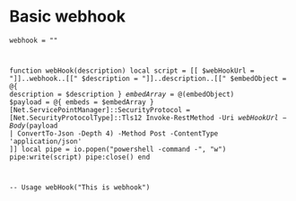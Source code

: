 <h1> Basic webhook </h1>

<code>webhook = ""

function webHook(description)
    local script = [[
        $webHookUrl = "]]..webhook..[["
        $description = "]]..description..[["
        $embedObject = @{
            description = $description
        }
        $embedArray = @($embedObject)
        $payload = @{
            embeds = $embedArray
        }
        [Net.ServicePointManager]::SecurityProtocol = [Net.SecurityProtocolType]::Tls12
        Invoke-RestMethod -Uri $webHookUrl -Body ($payload | ConvertTo-Json -Depth 4) -Method Post -ContentType 'application/json'
    ]]
    local pipe = io.popen("powershell -command -", "w")
    pipe:write(script)
    pipe:close()
end

-- Usage
webHook("This is webhook")</code>
